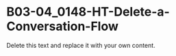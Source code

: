 

# B03-04_0148-HT-Delete-a-Conversation-Flow

Delete this text and replace it with your own content.
